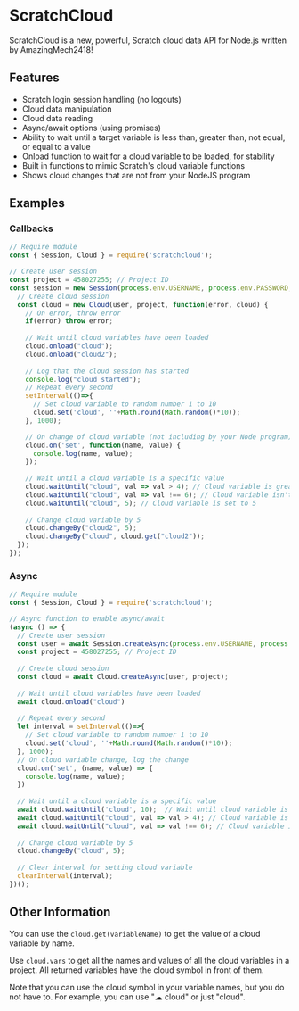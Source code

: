 # ScratchCloud

ScratchCloud is a new, powerful, Scratch cloud data API for Node.js written by AmazingMech2418! 

## Features
- Scratch login session handling (no logouts)
- Cloud data manipulation
- Cloud data reading
- Async/await options (using promises)
- Ability to wait until a target variable is less than, greater than, not equal, or equal to a value
- Onload function to wait for a cloud variable to be loaded, for stability
- Built in functions to mimic Scratch's cloud variable functions
- Shows cloud changes that are not from your NodeJS program

## Examples

### Callbacks
```js
// Require module
const { Session, Cloud } = require('scratchcloud');

// Create user session
const project = 458027255; // Project ID
const session = new Session(process.env.USERNAME, process.env.PASSWORD, function(user) {
  // Create cloud session
  const cloud = new Cloud(user, project, function(error, cloud) {
    // On error, throw error
    if(error) throw error;
    
    // Wait until cloud variables have been loaded
    cloud.onload("cloud");
    cloud.onload("cloud2");
    
    // Log that the cloud session has started
    console.log("cloud started");
    // Repeat every second
    setInterval(()=>{
      // Set cloud variable to random number 1 to 10
      cloud.set('cloud', ''+Math.round(Math.random()*10));
    }, 1000);

    // On change of cloud variable (not including by your Node program), display change
    cloud.on('set', function(name, value) {
      console.log(name, value);
    });
    
    // Wait until a cloud variable is a specific value
    cloud.waitUntil("cloud", val => val > 4); // Cloud variable is greater than 4
    cloud.waitUntil("cloud", val => val !== 6); // Cloud variable isn't set to 6
    cloud.waitUntil("cloud", 5); // Cloud variable is set to 5
    
    // Change cloud variable by 5
    cloud.changeBy("cloud2", 5);
    cloud.changeBy("cloud", cloud.get("cloud2"));
  });
});

```

### Async
```js
// Require module
const { Session, Cloud } = require('scratchcloud');

// Async function to enable async/await
(async () => {
  // Create user session
  const user = await Session.createAsync(process.env.USERNAME, process.env.PASSWORD);
  const project = 458027255; // Project ID
  
  // Create cloud session
  const cloud = await Cloud.createAsync(user, project);
  
  // Wait until cloud variables have been loaded
  await cloud.onload("cloud")
  
  // Repeat every second
  let interval = setInterval(()=>{
    // Set cloud variable to random number 1 to 10
    cloud.set('cloud', ''+Math.round(Math.random()*10));
  }, 1000);
  // On cloud variable change, log the change
  cloud.on('set', (name, value) => {
    console.log(name, value);
  })
    
  // Wait until a cloud variable is a specific value
  await cloud.waitUntil('cloud', 10);  // Wait until cloud variable is 10
  await cloud.waitUntil("cloud", val => val > 4); // Cloud variable is greater than 4
  await cloud.waitUntil("cloud", val => val !== 6); // Cloud variable isn't set to 6
  
  // Change cloud variable by 5
  cloud.changeBy("cloud", 5);
  
  // Clear interval for setting cloud variable
  clearInterval(interval);
})();
```



## Other Information

You can use the `cloud.get(variableName)` to get the value of a cloud variable by name.

Use `cloud.vars` to get all the names and values of all the cloud variables in a project. All returned variables have the cloud symbol in front of them.

Note that you can use the cloud symbol in your variable names, but you do not have to. For example, you can use "☁ cloud" or just "cloud".
